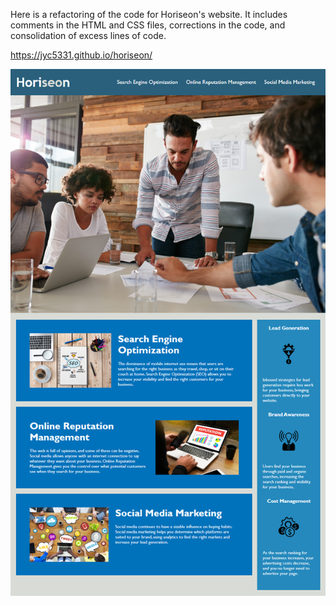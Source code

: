 Here is a refactoring of the code for Horiseon's website. It includes comments in the HTML and CSS files, corrections in the code, and consolidation of excess lines of code. 

https://jyc5331.github.io/horiseon/

![Screenshot](assets/images/screenshot.png)

